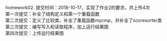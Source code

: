 homework02. 提交时间：2018-10-17，实现了作业2的要求，共上传4次    
第一次提交：补全了结构定义和第一个重载函数    
第二次提交：定义了比较类，补全了重载函数mycmp，并补全了scoresorter类    
第三次提交：编写写入和读取程序，加上运行结果图    
第四次提交：上传运行结果图  
